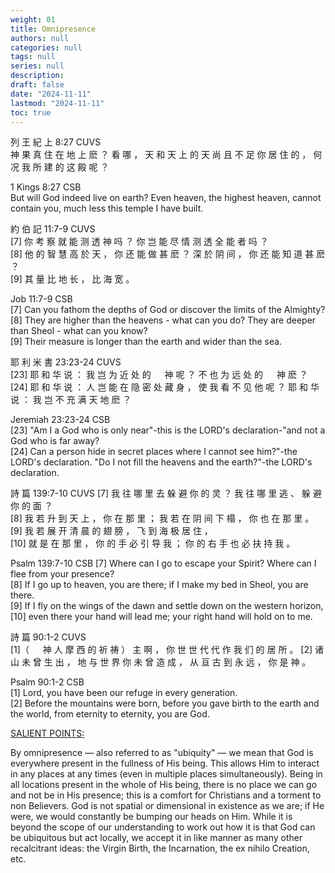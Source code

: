 ```yaml
---
weight: 01
title: Omnipresence
authors: null
categories: null
tags: null
series: null
description: 
draft: false
date: "2024-11-11"
lastmod: "2024-11-11"
toc: true
---
```


<!--more-->

列 王 紀 上 8:27 CUVS  
神 果 真 住 在 地 上 麽 ？ 看 哪 ， 天 和 天 上 的 天 尚 且 不 足 你 居 住 的 ， 何 况 我 所 建 的 这 殿 呢 ？

1 Kings 8:27 CSB  
But will God indeed live on earth? Even heaven, the highest heaven, cannot contain you, much less this temple I have built.


約 伯 記 11:7-9 CUVS  
[7] 你 考 察 就 能 测 透 神 吗 ？ 你 岂 能 尽 情 测 透 全 能 者 吗 ？   
[8] 他 的 智 慧 高 於 天 ， 你 还 能 做 甚 麽 ？ 深 於 阴 间 ， 你 还 能 知 道 甚 麽 ？   
[9] 其 量 比 地 长 ， 比 海 宽 。

Job 11:7-9 CSB  
[7] Can you fathom the depths of God or discover the limits of the Almighty?   
[8] They are higher than the heavens - what can you do? They are deeper than Sheol - what can you know?   
[9] Their measure is longer than the earth and wider than the sea.


耶 利 米 書 23:23-24 CUVS   
[23] 耶 和 华 说 ： 我 岂 为 近 处 的 　 神 呢 ？ 不 也 为 远 处 的 　 神 麽 ？   
[24] 耶 和 华 说 ： 人 岂 能 在 隐 密 处 藏 身 ， 使 我 看 不 见 他 呢 ？ 耶 和 华 说 ： 我 岂 不 充 满 天 地 麽 ？

Jeremiah 23:23-24 CSB  
[23] "Am I a God who is only near"-this is the LORD's declaration-"and not a God who is far away?   
[24] Can a person hide in secret places where I cannot see him?"-the LORD's declaration. "Do I not fill the heavens and the earth?"-the LORD's declaration.


詩 篇 139:7-10 CUVS
[7] 我 往 哪 里 去 躲 避 你 的 灵 ？ 我 往 哪 里 逃 、 躲 避 你 的 面 ？   
[8] 我 若 升 到 天 上 ， 你 在 那 里 ； 我 若 在 阴 间 下 榻 ， 你 也 在 那 里 。   
[9] 我 若 展 开 清 晨 的 翅 膀 ， 飞 到 海 极 居 住 ，   
[10] 就 是 在 那 里 ， 你 的 手 必 引 导 我 ； 你 的 右 手 也 必 扶 持 我 。

Psalm 139:7-10 CSB
[7] Where can I go to escape your Spirit? Where can I flee from your presence?   
[8] If I go up to heaven, you are there; if I make my bed in Sheol, you are there.   
[9] If I fly on the wings of the dawn and settle down on the western horizon,   
[10] even there your hand will lead me; your right hand will hold on to me.


詩 篇 90:1-2 CUVS  
[1]（ 　 神 人 摩 西 的 祈 祷 ） 主 啊 ， 你 世 世 代 代 作 我 们 的 居 所 。 
[2] 诸 山 未 曾 生 出 ， 地 与 世 界 你 未 曾 造 成 ， 从 亘 古 到 永 远 ， 你 是 神 。

Psalm 90:1-2 CSB  
[1] Lord, you have been our refuge in every generation.   
[2] Before the mountains were born, before you gave birth to the earth and the world, from eternity to eternity, you are God.


<a href = "https://www.blueletterbible.org/faq/attributes.cfm" target="_blank" rel="noopener noreferrer">SALIENT POINTS:</a>
  
By omnipresence — also referred to as "ubiquity" — we mean that God is everywhere present in the fullness of His being. 
This allows Him to interact in any places at any times (even in multiple places simultaneously). 
Being in all locations present in the whole of His being, there is no place we can go and not be in His presence; 
this is a comfort for Christians and a torment to non Believers. 
God is not spatial or dimensional in existence as we are; if He were, we would constantly be bumping our heads on Him. 
While it is beyond the scope of our understanding to work out how it is that God can be ubiquitous but act locally, 
we accept it in like manner as many other recalcitrant ideas: the Virgin Birth, the Incarnation, the ex nihilo Creation, etc.